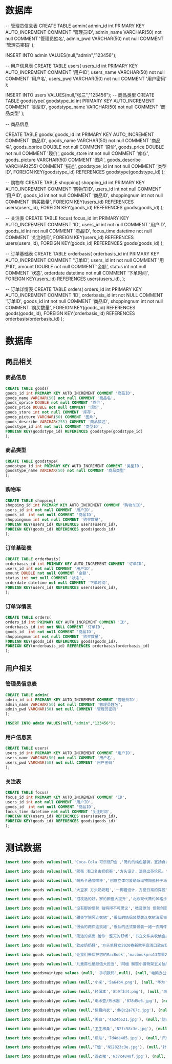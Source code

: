 # 数据库

-- 管理员信息表
CREATE TABLE admin(
admin_id int PRIMARY KEY AUTO_INCREMENT COMMENT '管理员ID',
admin_name VARCHAR(50) not null COMMENT '管理员姓名',
admin_pwd VARCHAR(50) not null COMMENT '管理员密码'
);

INSERT INTO admin VALUES(null,"admin","123456");


-- 用户信息表
CREATE TABLE users(
users_id int PRIMARY KEY AUTO_INCREMENT COMMENT '用户ID',
users_name VARCHAR(50) not null COMMENT '用户名',
users_pwd VARCHAR(50) not null COMMENT '用户密码'
);

INSERT INTO users VALUES(null,"张三","123456");
-- 商品类型
CREATE TABLE goodstype(
goodstype_id int PRIMARY KEY AUTO_INCREMENT COMMENT '类型ID',
goodstype_name VARCHAR(50) not null COMMENT '商品类型'
);


-- 商品信息

CREATE TABLE goods(
goods_id int PRIMARY KEY AUTO_INCREMENT COMMENT '商品ID',
goods_name VARCHAR(50) not null COMMENT '商品名',
goods_oprice DOUBLE not null COMMENT '原价',
goods_price DOUBLE not null COMMENT '现价',
goods_store int not null COMMENT '库存',
goods_picture VARCHAR(50) COMMENT '图片',
goods_describe VARCHAR(255) COMMENT '描述',
goodstype_id int not null COMMENT '类型ID',
FOREIGN KEY(goodstype_id) REFERENCES goodstype(goodstype_id)
);

-- 购物车
CREATE TABLE shopping(
shopping_id int PRIMARY KEY AUTO_INCREMENT COMMENT '购物车ID',
users_id int not null COMMENT '用户ID',
goods_id  int not null COMMENT '商品ID',
shoppingnum int not null COMMENT '购买数量',
FOREIGN KEY(users_id) REFERENCES users(users_id),
FOREIGN KEY(goods_id) REFERENCES goods(goods_id)
);


-- 关注表
CREATE TABLE focus(
focus_id int PRIMARY KEY AUTO_INCREMENT COMMENT 'ID',
users_id int not null COMMENT '用户ID',
goods_id  int not null COMMENT '商品ID',
focus_time datetime not null COMMENT '关注时间',
FOREIGN KEY(users_id) REFERENCES users(users_id),
FOREIGN KEY(goods_id) REFERENCES goods(goods_id)
);

-- 订单基础表
CREATE TABLE orderbasis(
orderbasis_id int PRIMARY KEY AUTO_INCREMENT COMMENT '订单ID',
users_id int not null COMMENT '用户ID',
amount DOUBLE not null COMMENT '金额',
status int not null COMMENT '状态',
orderdate datetime not null COMMENT '下单时间',
FOREIGN KEY(users_id) REFERENCES users(users_id),
);

-- 订单详情表
CREATE TABLE orders(
orders_id int PRIMARY KEY AUTO_INCREMENT COMMENT 'ID',
orderbasis_id int not NULL COMMENT '订单ID',
goods_id  int not null COMMENT '商品ID',
shoppingnum int not null COMMENT '购买数量',
FOREIGN KEY(goods_id) REFERENCES goods(goods_id),
FOREIGN KEY(orderbasis_id) REFERENCES orderbasis(orderbasis_id)
);




# 数据库

## 商品相关


### 商品信息

```sql
CREATE TABLE goods(
goods_id int PRIMARY KEY AUTO_INCREMENT COMMENT '商品ID',
goods_name VARCHAR(50) not null COMMENT '商品名',
goods_oprice DOUBLE not null COMMENT '原价',
goods_price DOUBLE not null COMMENT '现价',
goods_store int not null COMMENT '库存',
goods_picture VARCHAR(50) COMMENT '图片',
goods_describe VARCHAR(255) COMMENT '商品描述',
goodstype_id int not null COMMENT '类型ID',
FOREIGN KEY(goodstype_id) REFERENCES goodstype(goodstype_id)
);
```


### 商品类型

```sql
CREATE TABLE goodstype(
goodstype_id int PRIMARY KEY AUTO_INCREMENT COMMENT '类型ID',
goodstype_name VARCHAR(50) not null COMMENT '商品类型'
);
```


### 购物车

```sql
CREATE TABLE shopping(
shopping_id int PRIMARY KEY AUTO_INCREMENT COMMENT '购物车ID',
users_id int not null COMMENT '用户ID',
goods_id  int not null COMMENT '商品ID',
shoppingnum int not null COMMENT '购买数量',
FOREIGN KEY(users_id) REFERENCES users(users_id),
FOREIGN KEY(goods_id) REFERENCES goods(goods_id)
);
```


### 订单基础表

```sql
CREATE TABLE orderbasis(
orderbasis_id int PRIMARY KEY AUTO_INCREMENT COMMENT '订单ID',
users_id int not null COMMENT '用户ID',
amount DOUBLE not null COMMENT '金额',
status int not null COMMENT '状态',
orderdate datetime not null COMMENT '下单时间',
FOREIGN KEY(users_id) REFERENCES users(users_id),
);
```

### 订单详情表

```sql
CREATE TABLE orders(
orders_id int PRIMARY KEY AUTO_INCREMENT COMMENT 'ID',
orderbasis_id int not NULL COMMENT '订单ID',
goods_id  int not null COMMENT '商品ID',
shoppingnum int not null COMMENT '购买数量',
FOREIGN KEY(goods_id) REFERENCES goods(goods_id),
FOREIGN KEY(orderbasis_id) REFERENCES orderbasis(orderbasis_id)
);
```

## 用户相关


### 管理员信息表

```sql
CREATE TABLE admin(
admin_id int PRIMARY KEY AUTO_INCREMENT COMMENT '管理员ID',
admin_name VARCHAR(50) not null COMMENT '管理员姓名',
admin_pwd VARCHAR(50) not null COMMENT '管理员密码'
);

INSERT INTO admin VALUES(null,"admin","123456");
```


### 用户信息表

```sql
CREATE TABLE users(
users_id int PRIMARY KEY AUTO_INCREMENT COMMENT '用户ID',
users_name VARCHAR(50) not null COMMENT '用户名',
users_pwd VARCHAR(50) not null COMMENT '用户密码'
);
```


### 关注表

```sql
CREATE TABLE focus(
focus_id int PRIMARY KEY AUTO_INCREMENT COMMENT 'ID',
users_id int not null COMMENT '用户ID',
goods_id  int not null COMMENT '商品ID',
focus_time datetime not null COMMENT '关注时间',
FOREIGN KEY(users_id) REFERENCES users(users_id),
FOREIGN KEY(goods_id) REFERENCES goods(goods_id)
);
```



# 测试数据


```sql
insert into goods values(null,'Coca-Cola 可乐瓶T恤','简约的纯色基调，宣扬自由轻松的休闲氛围。',340.00,5,'TB2y.jpg','等一下再写',1);

insert into goods values(null,'熙薇 浅口复古奶奶鞋','方头设计，演绎出英伦风。',340.00,5,'O1CN01.jpg','等一下再写',1);

insert into goods values(null,'萌系卡通咖啡杯','创意立体可爱萌系动物陶瓷杯子马克杯带盖勺牛奶杯情侣茶水咖啡杯',340.00,5,'TB2jfzp.webp','等一下再写',1);

insert into goods values(null,'大豆家 方头奶奶鞋','一脚蹬设计，方便日常的穿脱',340.00,5,'TB2TF0.webp','等一下再写',1);

insert into goods values(null,'抱枕选的好，家的颜值大提升','北欧现代简约风格沙发靠垫办公室抱枕床头靠枕汽车靠包大靠背腰枕',340.00,5,'TB2YJV.webp','等一下再写',1);

insert into goods values(null,'没有脚的信凳 独特得不可思议','吱音原创 信凳创意北欧设计水曲柳全实木矮凳子家具个性板凳',340.00,5,'TB2ASA.webp','等一下再写',1);

insert into goods values(null,'甜美学院风连衣裙','很仙的情侣装夏装连衣裙海军领甜美学院风短袖上衣学生套装班服潮',340.00,5,'O1CN01NS.jpg','等一下再写',1);

insert into goods values(null,'很仙的两件连衣裙','很仙的法式情侣装一裙一衣两件夏季同色系露肩连衣裙2020新款裙子',340.00,5,'O1CN01k.jpg','等一下再写',1);

insert into goods values(null,'简洁的桌面 给你一整天的舒畅','书立文件夹收纳盒办公桌书本收纳资料桌面文件框学生宿舍神器',340.00,5,'TB21yFr.webp','等一下再写',1);

insert into goods values(null,'软皮奶奶鞋','方头单鞋女2020春新款平底浅口软皮奶奶鞋',340.00,5,'O1CN01j.webp','等一下再写',1);

insert into goods values(null,'让我们来保护您的MacBook','macbookpro13苹果2020笔记本11电脑air13.3外壳12配件15保护壳mac',340.00,5,'TB1G7G.webp','等一下再写',1);

insert into goods values(null,'儿童房也是颜值大担当','阿楹 飘窗小置物架玄关抽屉柜 ins实木北欧儿童房整理桌面收纳盒',340.00,5,'TB2Mk2.webp','等一下再写',1);

insert into goodsmaintype values (null,' 手机数码',null), (null,'电脑办公',null), (null,'家用电器',null), (null,'计生情趣',null), (null,'美妆护肤',null), (null,'个护清洗',null), (null,'汽车生活',null), (null,'京东',null), (null,'男装',null), (null,'女装',null), (null,'男鞋',null), (null,'女装',null), (null,'女鞋',null), (null,'母婴童装',null), (null,'图书音像',null), (null,'运动户外',null), (null,'内衣配>饰',null), (null,'食品生鲜',null), (null,'酒水饮料',null), (null,'家具家装',null), (null,'家居厨具',null), (null,'箱包手装',null);

insert into goodssubtype values (null,'小米','5a64b4.png'), (null,'华为','6e136.jpg'), (null,'荣耀','92jfwnf.jpg'), (null,'Apple','e73077.jpg'), (null,'vivo','f0179e0.png'), (null,'OPPO','bbbd9fb.png'), (null,'魅族','eca33c.jpg'), (null,'三星','6dfd03.png'), (null,'一加','14307e.jpg'), (null,'360','ac7677e.jpg'), (null,'锤子','af0738.jpg'), (null,'努比亚','d36d47.jpg');

insert into goodssubtype values (null,'轻薄本','8b9f3d4.png'), (null,'游戏本','561fea.png'), (null,'机械键盘','406a15.jpg'), (null,'组装电脑','07b12f0c.jpg'), (null,'移动硬盘','740c051.jpg'), (null,'显卡','79b4e4.jpg'), (null,'游戏台式机','1b7264.jpg'), (null,'家用打印机','f6ffa5e.jpg'), (null,'吃鸡装备','2f87411.jpg'), (null,'曲屏显示器','c95373.jpg'), (null,'投影机','a74bc3.jpg'), (null,'日本文具','c6ce6f5.jpg'), (null,'笔记本电脑','ab8a3a6.jpg'), (null,'平板电脑','85e503.jpg'), (null,'一体机','a93f7a9.jpg'), (null,'台式机','a3bed32.jpg'), (null,'笔记本配件','25c264a.jpg'), (null,'游戏台式机','f6918c9e.jpg'), (null,'商用台式机','820f6506.jpg'), (null,'游戏本','14214c4f.jpg'), (null,'平板电脑配件','0418625.jpg'), (null,'轻薄本','Nf77d9f6c.jpg'), (null,'二台一平板','N89330bb3.jpg'), (null,'服务器/工作站','1Nf71bb1a4.jpg');

insert into goodssubtype values (null,'电水壶/热水器','078d5e6.jpg'), (null,'电压力锅','N905aaf4c.jpg'), (null,'电饭煲','Nea1d3f59.jpg'), (null,'电磁炉','N56abbe6e.jpg'), (null,'微波炉','N50016f64.jpg'), (null,'电饼铛','Nf7957b34.jpg'), (null,'豆浆机','Nc4c681fb.jpg'), (null,'多用途锅','cN019c7fda.jpg'), (null,'料理机','Nb9978251.jpg'), (null,'榨汁机/原汗机','N9756f6e5.jpg'), (null,'电烤箱','N9c125c81.jpg'), (null,'养生壶/煎药壶','Nd140f4e3.jpg'), (null,'电炖锅','Nf7647558.jpg'), (null,'电烧烤炉','N8a775fab.jpg'), (null,'面包机','aNde6af185.jpg'), (null,'咖啡机','N6ea88eba.jpg'), (null,'煮蛋器','Nbb40dec0.jpg'), (null,'电热饭盒','b5ea6a23.jpg'), (null,'面条机','N052e26a3.jpg'), (null,'酸奶机','N2f022a90.jpg'), (null,'空气炸锅','Nc9df1b71.jpg'), (null,'蔬果解毒机','N26b23a3a.jpg'),

insert into goodssubtype values (null,'情趣内衣','dN8c2a767c.jpg'), (null,'避孕套','N13635e0b.jpg'), (null,'振动棒','N73ba4e26.jpg'), (null,'缩阴球','Neba3a5aa.jpg'), (null,'充气娃娃','eN06ceb604.jpg'), (null,'丝袜','N44b9f566.jpg'), (null,'吊带','Nb358db45.jpg'), (null,'连体衣','fN91da46b1.jpg'), (null,'角色扮演','Nc1e88220.jpg'), 

insert into goodssubtype values (null,'美白','4a24b521.jpg'), (null,'防晒','da08084.jpg'), (null,'控油','N3add85ae.jpg'), (null,'明星同款面膜','48fa2317.jpg'), (null,'显白口红','5b10669e.jpg'), (null,'敏感肌','958dc424a.jpg'), (null,'卸妆','d1ac3072.jpg'), (null,'洁面','897f65d0.jpg'), (null,'爽肤水/化妆水','3d8b4c9.jpg'), (null,'眼霜','78b48547.jpg'), (null,'润唇膏','03fe5e9ef.jpg'), (null,'抗痘','d0e71275.jpg'), (null,'去黑头','Nc3b46f7b.jpg'), (null,'精华','N21358b6a.jpg'),

insert into goodssubtype values (null,'卫生棉条','N2fc58c3e.jpg'), (null,'湿厕纸','a342fa77.jpg'), (null,'走珠/止汗露','Nfd44dcdd.jpg'), (null,'花露水','7ed9c341.jpg'), (null,'驱蚊用品','N9f7271c7.jpg'), (null,'本色纸','N18ed0cd5.jpg'), (null,'免洗洗手液','43e80da5.jpg'), (null,'进口卫生巾','N72fa8f49.jpg'), (null,'卫生护垫','Na79b47b4.jpg'), (null,'洗衣液','N5db3a834.jpg'), (null,'除菌液','N699a9345.jpg'), (null,'油污净','a1183476.jpg'), (null,'洁厕剂','Na5eec222.jpg'),

insert into goodssubtype values (null,'机油','7d4de465.jpg'), (null,'汽车坐垫','806b102c.jpg'), (null,'洗车水枪','62861b9b.jpg'), (null,'行车记录仪','Nb81047cc.jpg'), (null,'轮胎','e8ebee02.jpg'), (null,'应急救援','6N59344f7a.png'), (null,'汽车香水','2103e1ad.jpg'), (null,'挂件','14672d9f.jpg'), (null,'车贴','bf8afd0d.jpg'), (null,'功能小件','aNc332a72c.jpg'), (null,'车衣','N98fe0b9b.jpg'), (null,'底盘装甲','9101722c.jpg'),

insert into goodssubtype values (null,'T恤','N52823c3e.jpg'), (null,'针织衫','48dc86e1.jpg'), (null,'衬衫','N48c68336.jpg'), (null,'卫衣','695a7262.jpg'), (null,'风衣','N63e76af2.jpg'), (null,'年仔裤','Nff658599.jpg'), (null,'体闲裤','N7374a31d.jpg'), (null,'夹克','ecd5bd0e.jpg'), (null,'单西','N0e69037f.jpg'), (null,'真皮外套','a5bdc629.jpg'), (null,'七分裤','84bc1bed.jpg'), (null,'阔腿裤','Nf537d6b0.jpg'), (null,'外套','Nb9312b61.jpg'),

insert into goodssubtype values (null,'连衣裙','N37c4848f.jpg'), (null,'衬衫','3834e3c9.jpg'), (null,'T恤','Ne1ec9fe8.jpg'), (null,'卫衣','25c9ddd.jpg'), (null,'短外套','c891be87.jpg'), (null,'雪纺衫','N205f4cc7.jpg'), (null,'字母T恤','cc01c1b5.jpg'), (null,'连帽卫衣','N8a66a14c.jpg'), (null,'半身裙','Nf3df9f87.jpg'), (null,'背带裙','Nca4b1172.jpg'),
```


